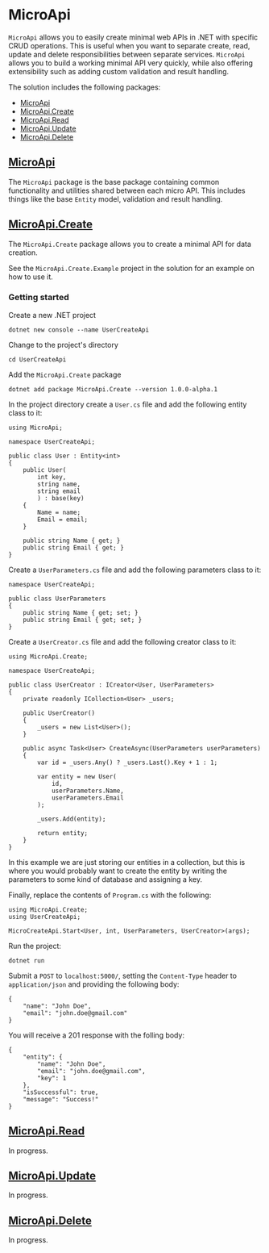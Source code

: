# MicroApi
`MicroApi` allows you to easily create minimal web APIs in .NET with specific CRUD operations.
This is useful when you want to separate create, read, update and delete responsibilities between separate services.
`MicroApi` allows you to build a working minimal API very quickly, while also offering extensibility such as adding custom validation and result handling.

The solution includes the following packages:
- [MicroApi](https://www.nuget.org/packages/MicroApi/)
- [MicroApi.Create](https://www.nuget.org/packages/MicroApi.Create/)
- [MicroApi.Read](https://www.nuget.org/packages/MicroApi.Read/)
- [MicroApi.Update](https://www.nuget.org/packages/MicroApi.Update/)
- [MicroApi.Delete](https://www.nuget.org/packages/MicroApi.Delete/)

## [MicroApi](https://www.nuget.org/packages/MicroApi/)

The `MicroApi` package is the base package containing common functionality and utilities shared between each micro API. This includes things like the base `Entity` model, validation and result handling.

## [MicroApi.Create](https://www.nuget.org/packages/MicroApi.Create/)

The `MicroApi.Create` package allows you to create a minimal API for data creation.

See the `MicroApi.Create.Example` project in the solution for an example on how to use it.

### Getting started

Create a new .NET project
```
dotnet new console --name UserCreateApi
```
Change to the project's directory
```
cd UserCreateApi
```
Add the `MicroApi.Create` package
```
dotnet add package MicroApi.Create --version 1.0.0-alpha.1
```
In the project directory create a `User.cs` file and add the following entity class to it:
```
using MicroApi;

namespace UserCreateApi;

public class User : Entity<int>
{
    public User(
        int key,
        string name,
        string email
        ) : base(key)
    {
        Name = name;
        Email = email;
    }

    public string Name { get; }
    public string Email { get; }
}
```

Create a `UserParameters.cs` file and add the following parameters class to it:
```
namespace UserCreateApi;

public class UserParameters
{
    public string Name { get; set; }
    public string Email { get; set; }
}
```

Create a `UserCreator.cs` file and add the following creator class to it:
```
using MicroApi.Create;

namespace UserCreateApi;

public class UserCreator : ICreator<User, UserParameters>
{
    private readonly ICollection<User> _users;

    public UserCreator()
    {
        _users = new List<User>();
    }

    public async Task<User> CreateAsync(UserParameters userParameters)
    {
        var id = _users.Any() ? _users.Last().Key + 1 : 1;

        var entity = new User(
            id,
            userParameters.Name,
            userParameters.Email
        );

        _users.Add(entity);

        return entity;
    }
}
```
In this example we are just storing our entities in a collection, but this is where you would probably want to create the entity by writing the parameters to some kind of database and assigning a key.

Finally, replace the contents of `Program.cs` with the following:
```
using MicroApi.Create;
using UserCreateApi;

MicroCreateApi.Start<User, int, UserParameters, UserCreator>(args);
```

Run the project:
```
dotnet run
```

Submit a `POST` to `localhost:5000/`, setting the `Content-Type` header to `application/json` and providing the following body:
```
{
    "name": "John Doe",
    "email": "john.doe@gmail.com"
}
```
You will receive a 201 response with the folling body:
```
{
    "entity": {
        "name": "John Doe",
        "email": "john.doe@gmail.com",
        "key": 1
    },
    "isSuccessful": true,
    "message": "Success!"
}
```

## [MicroApi.Read](https://www.nuget.org/packages/MicroApi.Read/)

In progress.

## [MicroApi.Update](https://www.nuget.org/packages/MicroApi.Update/)

In progress.

## [MicroApi.Delete](https://www.nuget.org/packages/MicroApi.Delete/)

In progress.